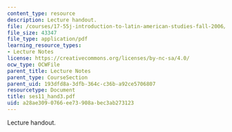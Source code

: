 ```yaml
---
content_type: resource
description: Lecture handout.
file: /courses/17-55j-introduction-to-latin-american-studies-fall-2006/a28ae3090766ee73908abec3ab273123_ses11_hand3.pdf
file_size: 43347
file_type: application/pdf
learning_resource_types:
- Lecture Notes
license: https://creativecommons.org/licenses/by-nc-sa/4.0/
ocw_type: OCWFile
parent_title: Lecture Notes
parent_type: CourseSection
parent_uid: 193dfd8a-3dfb-364c-c36b-a92ce5706807
resourcetype: Document
title: ses11_hand3.pdf
uid: a28ae309-0766-ee73-908a-bec3ab273123
---
```

Lecture handout.